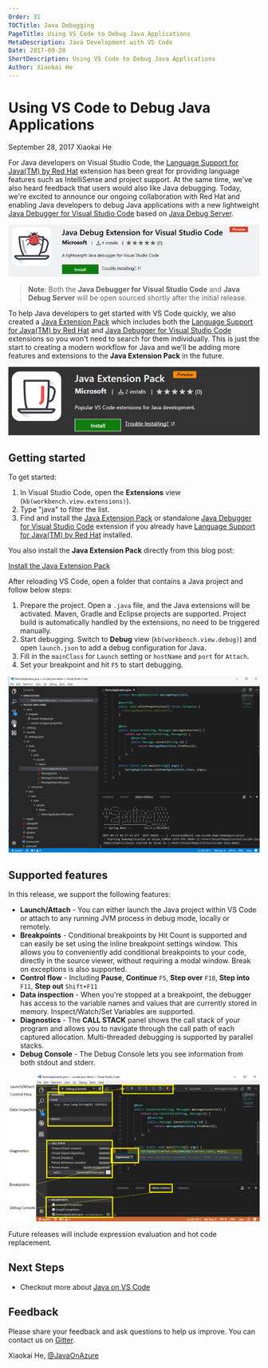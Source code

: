 ```yaml
---
Order: 31
TOCTitle: Java Debugging
PageTitle: Using VS Code to Debug Java Applications
MetaDescription: Java Development with VS Code
Date: 2017-09-28
ShortDescription: Using VS Code to Debug Java Applications
Author: Xiaokai He
---
```

# Using VS Code to Debug Java Applications

September 28, 2017 Xiaokai He

For Java developers on Visual Studio Code, the [Language Support for Java(TM) by Red Hat](https://marketplace.visualstudio.com/items?itemName=redhat.java) extension has been great for providing language features such as IntelliSense and project support. At the same time, we've also heard feedback that users would also like Java debugging. Today, we're excited to announce our ongoing collaboration with Red Hat and enabling Java developers to debug Java applications with a new lightweight [Java Debugger for Visual Studio Code](https://marketplace.visualstudio.com/items?itemName=vscjava.vscode-java-debug) based on [Java Debug Server](https://github.com/Microsoft/java-debug).

![Java debug extension](java-debug-extension.png)

>**Note**: Both the **Java Debugger for Visual Studio Code** and **Java Debug Server** will be open sourced shortly after the initial release.

To help Java developers to get started with VS Code quickly, we also created a [Java Extension Pack](https://marketplace.visualstudio.com/items?itemName=vscjava.vscode-java-pack) which includes both the [Language Support for Java(TM) by Red Hat](https://marketplace.visualstudio.com/items?itemName=redhat.java) and [Java Debugger for Visual Studio Code](https://marketplace.visualstudio.com/items?itemName=vscjava.vscode-java-debug) extensions so you won't need to search for them individually. This is just the start to creating a modern workflow for Java and we'll be adding more features and extensions to the **Java Extension Pack** in the future.

![Java extension pack](java-extension-pack.png)

## Getting started

To get started:

1. In Visual Studio Code, open the **Extensions** view (`kb(workbench.view.extensions)`).
2. Type "java" to filter the list.
3. Find and install the [Java Extension Pack](https://marketplace.visualstudio.com/items?itemName=vscjava.vscode-java-pack) or standalone [Java Debugger for Visual Studio Code](https://marketplace.visualstudio.com/items?itemName=vscjava.vscode-java-debug) extension if you already have [Language Support for Java(TM) by Red Hat](https://marketplace.visualstudio.com/items?itemName=redhat.java) installed.

You also install the **Java Extension Pack** directly from this blog post:

<a class="tutorial-install-extension-btn" href="vscode:extension/vscjava.vscode-java-pack">Install the Java Extension Pack</a>

After reloading VS Code, open a folder that contains a Java project and follow below steps:

1. Prepare the project. Open a `.java` file, and the Java extensions will be activated. Maven, Gradle and Eclipse projects are supported. Project build is automatically handled by the extensions, no need to be triggered manually.
2. Start debugging. Switch to **Debug** view (`kb(workbench.view.debug)`) and open `launch.json` to add a debug configuration for Java.
3. Fill in the `mainClass` for `Launch` setting or `hostName` and `port` for `Attach`.
4. Set your breakpoint and hit `F5` to start debugging.

![Debugging Java Application](java-debug.gif)

## Supported features

In this release, we support the following features:

- **Launch/Attach** - You can either launch the Java project within VS Code or attach to any running JVM process in debug mode, locally or remotely.
- **Breakpoints** - Conditional breakpoints by Hit Count is supported and can easily be set using the inline breakpoint settings window. This allows you to conveniently add conditional breakpoints to your code, directly in the source viewer, without requiring a modal window. Break on exceptions is also supported.
- **Control flow** - Including **Pause**, **Continue** `F5`, **Step over** `F10`, **Step into** `F11`, **Step out** `Shift+F11`
- **Data inspection** - When you're stopped at a breakpoint, the debugger has access to the variable names and values that are currently stored in memory. Inspect/Watch/Set Variables are supported.
- **Diagnostics** - The **CALL STACK** panel shows the call stack of your program and allows you to navigate through the call path of each captured allocation. Multi-threaded debugging is supported by parallel stacks.
- **Debug Console** - The Debug Console lets you see information from both stdout and stderr.

![Debugging Features](debug-features.png)

Future releases will include expression evaluation and hot code replacement.

## Next Steps

- Checkout more about [Java on VS Code](/docs/languages/java.md)

## Feedback

Please share your feedback and ask questions to help us improve. You can contact us on [Gitter](https://gitter.im/Microsoft/vscode-java-debug).

Xiaokai He, [@JavaOnAzure](https://twitter.com/JavaOnAzure)